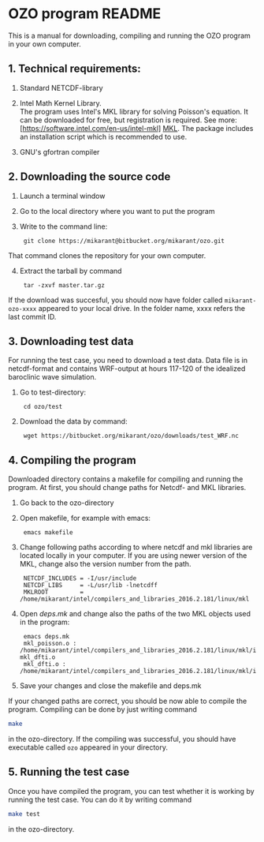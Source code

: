 # OZO program README

This is a manual for downloading, compiling and running the OZO program in your own computer.

## 1. Technical requirements:

1. Standard NETCDF-library

2. Intel Math Kernel Library.  
The program uses Intel's MKL library for solving Poisson's equation. It can be downloaded for free, but registration is required. See more: [https://software.intel.com/en-us/intel-mkl] [MKL]. The package includes an installation script which is recommended to use.
   
3. GNU's gfortran compiler

## 2. Downloading the source code

1. Launch a terminal window

2. Go to the local directory where you want to put the program

3. Write to the command line:

        git clone https://mikarant@bitbucket.org/mikarant/ozo.git

  That command clones the repository for your own computer.

4. Extract the tarball by command

        tar -zxvf master.tar.gz


If the download was succesful, you should now have folder called `mikarant-ozo-xxxx` appeared to your local drive. In the folder name, xxxx refers the last commit ID.

## 3. Downloading test data

For running the test case, you need to download a test data. Data file is in netcdf-format and contains WRF-output at hours 117-120 of the idealized baroclinic wave simulation.

1. Go to test-directory:

        cd ozo/test


2. Download the data by command:

        wget https://bitbucket.org/mikarant/ozo/downloads/test_WRF.nc


## 4. Compiling the program

Downloaded directory contains a makefile for compiling and running the program. At first, you should change paths for Netcdf- and MKL libraries.

1. Go back to the ozo-directory

2. Open makefile, for example with emacs:

        emacs makefile

3. Change following paths according to where netcdf and mkl libraries are located locally in your computer. If you are using newer version of the MKL, change also the version number from the path.

        NETCDF_INCLUDES = -I/usr/include  
        NETCDF_LIBS     = -L/usr/lib -lnetcdff  
        MKLROOT         = /home/mikarant/intel/compilers_and_libraries_2016.2.181/linux/mkl  

4. Open _deps.mk_ and change also the paths of the two MKL objects used in the program:

        emacs deps.mk
        mkl_poisson.o : /home/mikarant/intel/compilers_and_libraries_2016.2.181/linux/mkl/include/mkl_poisson.f90 mkl_dfti.o 
        mkl_dfti.o : /home/mikarant/intel/compilers_and_libraries_2016.2.181/linux/mkl/include/mkl_dfti.f90 

5. Save your changes and close the makefile and deps.mk

If your changed paths are correct, you should be now able to compile the program. Compiling can be done by just writing command
```bash
make
```
in the ozo-directory. If the compiling was successful, you should have executable called ``` ozo ``` appeared in your directory.

## 5. Running the test case

Once you have compiled the program, you can test whether it is working by running the test case. You can do it by writing command
```bash
make test
```
in the ozo-directory.



[//]: # (Reference links)

[MKL]: <https://software.intel.com/en-us/intel-mkl>

